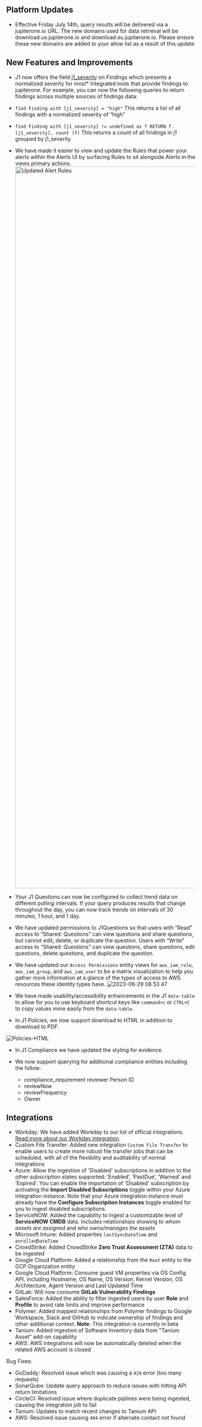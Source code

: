 ## Platform Updates
- Effective Friday July 14th, query results will be delivered via a jupiterone.io URL.  The new domains used for data retrieval will be download.us.jupiterone.io and download.eu.jupiterone.io.  Please ensure these new domains are added to your allow list as a result of this update

## New Features and Improvements
- J1 now offers the field [j1_severity](knowledgeBase/jupiterOne-data-model/jupiterone-data-model.md) on Findings which presents a normalized severity for most* Integrated tools that provide findings to jupiterone. For example, you can now the following queries to return findings across multiple sources of findings data: 
 -  `find Finding with [j1_severity] = "high"` This returns a list of all findings with a normalized severity of “high”
 -  `find Finding with [j1_severity] != undefined as f RETURN f.[j1_severity], count (f)` This returns a count of all findings in j1 grouped by j1_severity

- We have made it easier to view and update the Rules that power your alerts within the Alerts UI by surfacing Rules to sit alongside Alerts in the views primary actions.
  <img width="1918" alt="Updated Alert Rules" src="https://github.com/JupiterOne/docs/assets/112508192/2129affd-be43-4693-9b2f-f46758c756ba">

- Your J1 Questions can now be configured to collect trend data on different polling intervals. If your query produces results that change throughout the day, you can now track trends on intervals of 30 minutes, 1 hour, and 1 day.

- We have updated permissions to J1Questions so that users with “Read” access to “Shared: Questions” can view questions and share questions, but cannot edit, delete, or duplicate the question. Users with “Write” access to “Shared: Questions” can view questions, share questions, edit questions, delete questions, and duplicate the question. 
  
- We have updated our `Access Permissions` entity views for `aws_iam_role`, `aws_iam_group`, and `aws_iam_user` to be a matrix visualization to help you gather more information at a glance of the types of access to AWS resources these identity types have.
![2023-06-29 08 53 47](https://github.com/JupiterOne/docs/assets/112508192/bab1a623-6d11-4521-9750-827fec70c436)

- We have made usability/accessibility enhancements in the J1 `data-table` to allow for you to use keyboard shortcut keys like `command+c` or `CTRL+C` to copy values more easily from the `data-table`.

- In J1 Policies, we now support download to HTML in addition to download to PDF.

![Policies-HTML](https://github.com/JupiterOne/docs/blob/defc48d5d6c92e854b466621e926815d52b2d64c/knowledgeBase/assets/PoliciesDownloadHTML.png)

- In J1 Compliance we have updated the styling for evidence.

- We now support querying for additional compliance entities including the follow:
  - compliance_requirement reviewer Person ID
  - reviewNow
  - reviewFrequency
  - Owner

## Integrations
- Workday: We have added Workday to our list of official integrations. [Read more about our Workday integration](https://docs.jupiterone.io/integrations/directory/workday).
- Custom File Transfer: Added new integration `Custom File Transfer` to enable users to create more robust file transfer jobs that can be scheduled, with all of the flexibility and auditability of normal integrations
- Azure: Allow the ingestion of 'Disabled' subscriptions in addition to the other subscription states supported: ‘Enabled’, ‘PastDue’, ’Warned’ and ’Expired’. You can enable the importation of 'Disabled' subscription by activating the **Import Disabled Subscriptions** toggle within your Azure integration instance. Note that your Azure integration instance must already have the **Configure Subscription Instances** toggle enabled for you to ingest disabled subscriptions.
- ServiceNOW: Added the capability to ingest a customizable level of **ServiceNOW CMDB** data.  Includes relationships showing *to whom assets are assigned* and *who owns/manages the assets*
- Microsoft Intune: Added properties `lastSyncDateTime` and `enrolledDateTime`
- CrowdStrike: Added CrowdStrike **Zero Trust Assessment (ZTA)** data to be ingested
- Google Cloud Platform: Added a relationship from the `Root` entity to the GCP Organization entity
- Google Cloud Platform: Consume guest VM properties via OS Config API, including Hostname, OS Name, OS Version, Kernel Version, OS Architecture, Agent Version and Last Updated Time
- GitLab: Will now consume **GitLab Vulnerability Findings**
- SalesForce: Added the ability to filter ingested users by user **Role** and **Profile** to avoid rate limits and improve performance
- Polymer: Added mapped relationships from Polymer findings to Google Workspace, Slack and GitHub to indicate ownership of findings and other additional context. **Note**: This integration is currently in beta
- Tanium: Added ingestion of Software Inventory data from "Tanium Asset" add-on capability
- AWS: AWS integrations will now be automatically deleted when the related AWS account is closed

Bug Fixes:

- GoDaddy: Resolved issue which was causing a `429` error (too many requests)
- SonarQube: Update query approach to reduce issues with hitting API return limitations
- CircleCI: Resolved issue where duplicate piplines were being ingested, causing the integration job to fail
- Tanium: Updates to match recent changes to Tanium API
- AWS: Resolved issue causing `404` error if alternate contact not found

